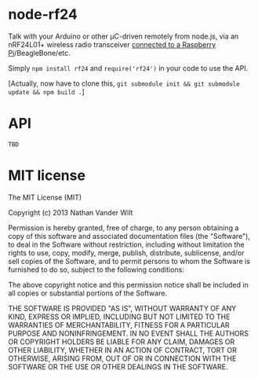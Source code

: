 # node-rf24

Talk with your Arduino or other µC-driven remotely from node.js, via an nRF24L01+ wireless radio transceiver [connected to a Raspberry Pi](https://gist.github.com/natevw/5789019)/BeagleBone/etc.

Simply `npm install rf24` and `require('rf24')` in your code to use the API.

[Actually, now have to clone this, `git submodule init && git submodule update && npm build .`]


# API

    TBD


# MIT license

The MIT License (MIT)

Copyright (c) 2013 Nathan Vander Wilt

Permission is hereby granted, free of charge, to any person obtaining a copy
of this software and associated documentation files (the "Software"), to deal
in the Software without restriction, including without limitation the rights
to use, copy, modify, merge, publish, distribute, sublicense, and/or sell
copies of the Software, and to permit persons to whom the Software is
furnished to do so, subject to the following conditions:

The above copyright notice and this permission notice shall be included in
all copies or substantial portions of the Software.

THE SOFTWARE IS PROVIDED "AS IS", WITHOUT WARRANTY OF ANY KIND, EXPRESS OR
IMPLIED, INCLUDING BUT NOT LIMITED TO THE WARRANTIES OF MERCHANTABILITY,
FITNESS FOR A PARTICULAR PURPOSE AND NONINFRINGEMENT. IN NO EVENT SHALL THE
AUTHORS OR COPYRIGHT HOLDERS BE LIABLE FOR ANY CLAIM, DAMAGES OR OTHER
LIABILITY, WHETHER IN AN ACTION OF CONTRACT, TORT OR OTHERWISE, ARISING FROM,
OUT OF OR IN CONNECTION WITH THE SOFTWARE OR THE USE OR OTHER DEALINGS IN
THE SOFTWARE.
